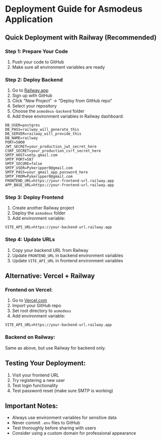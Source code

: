 # Deployment Guide for Asmodeus Application

## Quick Deployment with Railway (Recommended)

### Step 1: Prepare Your Code
1. Push your code to GitHub
2. Make sure all environment variables are ready

### Step 2: Deploy Backend
1. Go to [Railway.app](https://railway.app)
2. Sign up with GitHub
3. Click "New Project" → "Deploy from GitHub repo"
4. Select your repository
5. Choose the `asmodeus-backend` folder
6. Add these environment variables in Railway dashboard:

```
DB_USER=postgres
DB_PASS=railway_will_generate_this
DB_SERVER=railway_will_provide_this
DB_NAME=railway
PORT=5000
JWT_SECRET=your_production_jwt_secret_here
CSRF_SECRET=your_production_csrf_secret_here
SMTP_HOST=smtp.gmail.com
SMTP_PORT=587
SMTP_SECURE=false
SMTP_USER=Pykeripper0@gmail.com
SMTP_PASS=your_gmail_app_password_here
SMTP_FROM=Pykeripper0@gmail.com
FRONTEND_URL=https://your-frontend-url.railway.app
APP_BASE_URL=https://your-frontend-url.railway.app
```

### Step 3: Deploy Frontend
1. Create another Railway project
2. Deploy the `asmodeus` folder
3. Add environment variable:
```
VITE_API_URL=https://your-backend-url.railway.app
```

### Step 4: Update URLs
1. Copy your backend URL from Railway
2. Update `FRONTEND_URL` in backend environment variables
3. Update `VITE_API_URL` in frontend environment variables

## Alternative: Vercel + Railway

### Frontend on Vercel:
1. Go to [Vercel.com](https://vercel.com)
2. Import your GitHub repo
3. Set root directory to `asmodeus`
4. Add environment variable:
```
VITE_API_URL=https://your-backend-url.railway.app
```

### Backend on Railway:
Same as above, but use Railway for backend only.

## Testing Your Deployment:
1. Visit your frontend URL
2. Try registering a new user
3. Test login functionality
4. Test password reset (make sure SMTP is working)

## Important Notes:
- Always use environment variables for sensitive data
- Never commit `.env` files to GitHub
- Test thoroughly before sharing with users
- Consider using a custom domain for professional appearance
